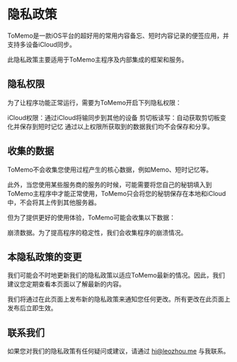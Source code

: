 # 隐私政策

ToMemo是一款iOS平台的超好用的常用内容备忘、短时内容记录的便签应用，并支持多设备iCloud同步。

此隐私政策主要适用于ToMemo主程序及内部集成的框架和服务。

## 隐私权限
为了让程序功能正常运行，需要为ToMemo开启下列隐私权限：

iCloud权限：通过iCloud将输同步到其他的设备
剪切板读写：自动获取剪切板变化并保存到短时记忆
通过以上权限所获取到的数据我们均不会保存和分享。

## 收集的数据
ToMemo不会收集您使用过程产生的核心数据，例如Memo、短时记忆等。

此外，当您使用某些服务商的服务的时候，可能需要将您自己的秘钥填入到ToMemo主程序中才能正常使用，ToMemo只会将您的秘钥保存在本地和iCloud中，不会将其上传到其他服务器。

但为了提供更好的使用体验，ToMemo可能会收集以下数据：

崩溃数据。为了提高程序的稳定性，我们会收集程序的崩溃情况。

## 本隐私政策的变更
我们可能会不时地更新我们的隐私政策以适应ToMemo最新的情况。因此，我们建议您定期查看本页面以了解最新的内容。

我们将通过在此页面上发布新的隐私政策来通知您任何更改。所有更改在此页面上发布后立即生效。

## 联系我们
如果您对我们的隐私政策有任何疑问或建议，请通过 [hi@leozhou.me](mailto:hi@leozhou.me) 与我联系。